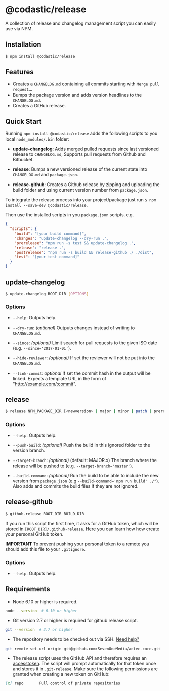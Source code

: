 # @codastic/release
A collection of release and changelog management script you can easily use via NPM.

## Installation

```bash
$ npm install @codastic/release
```

## Features

- Creates a `CHANGELOG.md` containing all commits starting with `Merge pull request…`.
- Bumps the package version and adds version headlines to the  `CHANGELOG.md`.
- Creates a GitHub release.

## Quick Start

Running `npm install @codastic/release` adds the following scripts to you local `node_modules/.bin` folder:

- **update-changelog**: Adds merged pulled requests since last versioned release to `CHANGELOG.md`,
Supports pull requests from Github and Bitbucket.

- **release**: Bumps a new versioned release of the current state into `CHANGELOG.md` and `package.json`.

- **release-github**: Creates a Github release by zipping and uploading the build folder and using current version number from `package.json`.

To integrate the release process into your project/package just run `$ npm install --save-dev @codastic/release`.

Then use the installed scripts in you `package.json` scripts. e.g.

```json
{
  "scripts": {
    "build": "[your build command]",
    "changes": "update-changelog --dry-run .",
    "prerelease": "npm run -s test && update-changelog .",
    "release": "release .",
    "postrelease": "npm run -s build && release-github ./ ./dist",
    "test": "[your test command]"
  }
}
```

## update-changelog

```bash
$ update-changelog ROOT_DIR [OPTIONS]
```

### Options

- `--help`: Outputs help.

- `--dry-run`: *(optional)* Outputs changes instead of writing to `CHANGELOG.md`.

- `--since`: *(optional)* Limit search for pull requests to the given ISO date (e.g. `--since='2017-01-01'`).

- `--hide-reviewer`: *(optional)* If set the reviewer will not be put into the `CHANGELOG.md`.

- `--link-commit`: *optional* If set the commit hash in the output will be linked. Expects a template URL in the form of "http://example.com/:commit".

## release

```bash
$ release NPM_PACKAGE_DIR [<newversion> | major | minor | patch | prerelease] [options]
```

### Options

- `--help`: Outputs help.

- `--push-build`: *(optional)* Push the build in this ignored folder to the version branch.

- `--target-branch`: *(optional)* (default: MAJOR.x) The branch where the release will be pushed to (e.g. `--target-branch='master'`).

- `--build-command`: *(optional)* Run the build to be able to include the new version from `package.json` (e.g `--build-command='npm run build' ./"`). Also adds and commits the build files if they are not ignored.

## release-github

```bash
$ github-release ROOT_DIR BUILD_DIR
```

If you run this script the first time, it asks for a GitHub token, which will be stored in `[ROOT_DIR]/.github-release`. [Here](https://github.com/blog/1509-personal-api-tokens) you can learn how how create your personal GitHub token.

**IMPORTANT** To prevent pushing your personal token to a remote you should add this file to your `.gitignore`.

### Options

- `--help`: Outputs help.

## Requirements

- Node 6.10 or higher is required.
```bash
node --version  # 6.10 or higher
```

- Git version 2.7 or higher is required for github release script.
```bash
git --version  # 2.7 or higher
```

- The repository needs to be checked out via SSH. [Need help?](https://help.github.com/articles/changing-a-remote-s-url/#switching-remote-urls-from-https-to-ssh)
```bash
git remote set-url origin git@github.com:SevenOneMedia/adtec-core.git
```

- The release script uses the GitHub API and therefore requires an [accesstoken](https://github.com/settings/tokens/new).
The script will prompt automatically for that token once and stores it in `.git-release`. Make sure the following permissions are granted when creating a new token on GitHub:
 ```markdown
 [x] repo       Full control of private repositories
 ```
